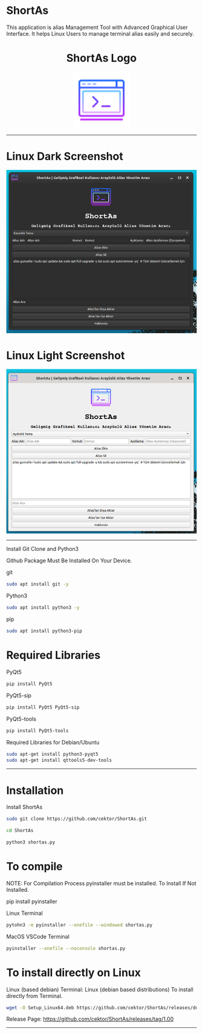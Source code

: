 # ShortAs
This application is alias Management Tool with Advanced Graphical User Interface. It helps Linux Users to manage terminal alias easily and securely.

<h1 align="center">ShortAs Logo</h1>

<p align="center">
  <img src="shortaslo.png" alt="SEFIDE Logo" width="150" height="150">
</p>


----------------------

# Linux Dark Screenshot
![Linux(pardus_dark)](screenshot/shortas_pardus_dark.png)  

# Linux Light Screenshot
![Linux(pardus_light)](screenshot/shortas_pardus_light.png) 

--------------------
Install Git Clone and Python3

Github Package Must Be Installed On Your Device.

git
```bash
sudo apt install git -y
```

Python3
```bash
sudo apt install python3 -y 

```

pip
```bash
sudo apt install python3-pip

```

# Required Libraries

PyQt5
```bash
pip install PyQt5
```
PyQt5-sip
```bash
pip install PyQt5 PyQt5-sip
```

PyQt5-tools
```bash
pip install PyQt5-tools
```

Required Libraries for Debian/Ubuntu
```bash
sudo apt-get install python3-pyqt5
sudo apt-get install qttools5-dev-tools
```
----------------------------------


# Installation
Install ShortAs

```bash
sudo git clone https://github.com/cektor/ShortAs.git
```
```bash
cd ShortAs
```

```bash
python3 shortas.py

```

# To compile

NOTE: For Compilation Process pyinstaller must be installed. To Install If Not Installed.

pip install pyinstaller 

Linux Terminal 
```bash
pytohn3 -m pyinstaller --onefile --windowed shortas.py
```

MacOS VSCode Terminal 
```bash
pyinstaller --onefile --noconsole shortas.py
```

# To install directly on Linux





Linux (based debian) Terminal: Linux (debian based distributions) To install directly from Terminal.
```bash
wget -O Setup_Linux64.deb https://github.com/cektor/ShortAs/releases/download/1.00/Setup_Linux64.deb && sudo apt install ./Setup_Linux64.deb && sudo apt-get install -f -y
```


Release Page: https://github.com/cektor/ShortAs/releases/tag/1.00

----------------------------------
